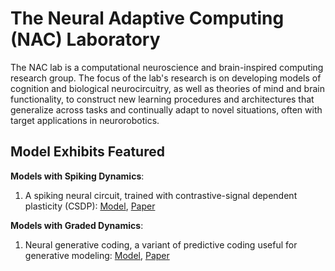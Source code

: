 # The Neural Adaptive Computing (NAC) Laboratory

The NAC lab is a computational neuroscience and brain-inspired computing research 
group. The focus of the lab's research is on developing models of cognition and biological neurocircuitry, as well as theories of mind and brain functionality, to construct new learning procedures and architectures that generalize across tasks and continually adapt to novel situations, often with target applications in neurorobotics.

## Model Exhibits Featured
<b>Models with Spiking Dynamics</b>:<br>
1. A spiking neural circuit, trained with contrastive-signal dependent plasticity (CSDP):
   <a href="https://github.com/NACLab/ngc-museum/tree/main/exhibitors/nac_lab/csdp_snn">Model</a>, <a href="https://www.science.org/doi/10.1126/sciadv.adn6076">Paper</a>

<b>Models with Graded Dynamics</b>:<br>
1. Neural generative coding, a variant of predictive coding useful for generative modeling: 
   <a href="">Model</a>, <a href="">Paper</a>

